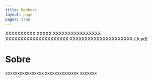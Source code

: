 ```yaml
---
title: Members
layout: page
pager: true
---
```


XXXXXXXXXX
XXXXX
XXXXXXXXXXXXXXXX
XXXXXXXXXXXXXXXXXXXXX
XXXXXXXXXXXXXXXXXXXXX
{.lead}

Sobre
=====

xxxxxxxxxxxxxxxx
xxxxxxxxxxxxxx
xxxxxxx

